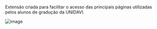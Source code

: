 Extensão criada para facilitar o acesso das principais páginas utilizadas pelos alunos de gradução da UNIDAVI.

![image](https://github.com/Samuca23/extensao_atalho_unidavi/assets/65980405/f2afe51a-4cb5-437e-911c-e42fc6cf07a6)

